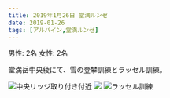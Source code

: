 ```yaml
---
title: 2019年1月26日 堂満ルンゼ
date: 2019-01-26
tags: [アルパイン,堂満ルンゼ]
---
```


男性: 2名
女性: 2名

堂満岳中央稜にて、雪の登攀訓練とラッセル訓練。

![中央リッジ取り付き付近](/2019/01/26/20190126/1.jpg)
![](/2019/01/26/20190126/2.jpg)
![ラッセル訓練](/2019/01/26/20190126/3.jpg)

